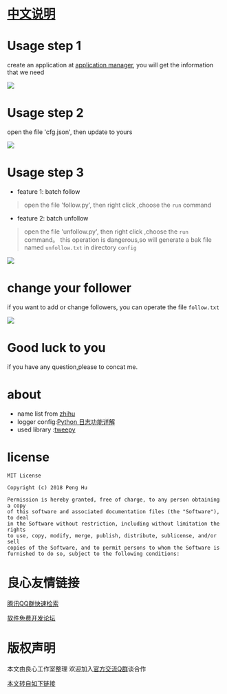 # [中文说明](screen/README_cn.md)
# Usage step 1
create an application at [application manager](http://u.720life.cn/g/70ab810a611b3401356b863853ca50ba6cd75ec8b5cdc2469c1acd7d8b37b2d5), you will get the information that we need

![](screen/key.png)

# Usage step 2
open the file 'cfg.json', then update to yours

![](screen/config.png)

# Usage step 3
- feature 1: batch follow
> open the file 'follow.py', then right click ,choose the `run` command
- feature 2: batch unfollow
> open the file 'unfollow.py', then right click ,choose the `run` command。 this operation is dangerous,so will generate a bak file named `unfollow.txt` in directory `config`

![](screen/run.png)

# change your follower
if you want to add or change followers, you can operate the file `follow.txt`

![](screen/followers.png)

# Good luck to you

if you have any question,please to concat me.

# about
- name list from [zhihu](http://u.720life.cn/g/97510b34ada15ed1c53e08f5d6d5775fac715feb77ca4a43ecfb26c91c769a6f58a22536273f39becee8f6ea5d66f88d)
- logger config:[Python 日志功能详解](http://u.720life.cn/g/02de11c591da4f5ebfe33146f5c4e5f27ce0583bf66f32b22b432e6802ab5b257f8aeecfc0873ae2841a19dc09947965)
- used library :[tweepy](http://u.720life.cn/g/1a363734fe42f2c969587c7b60590cfb597a9aca469897f0f0b5c51ae8a94ef8ae4034beb3a154b147750a384404372570c73d1045739e15a785d4912254c263)

# license
```
MIT License

Copyright (c) 2018 Peng Hu

Permission is hereby granted, free of charge, to any person obtaining a copy
of this software and associated documentation files (the "Software"), to deal
in the Software without restriction, including without limitation the rights
to use, copy, modify, merge, publish, distribute, sublicense, and/or sell
copies of the Software, and to permit persons to whom the Software is
furnished to do so, subject to the following conditions:
```


 # 良心友情链接

[腾讯QQ群快速检索](http://u.720life.cn/s/8cf73f7c)

[软件免费开发论坛](http://u.720life.cn/s/bbb01dc0)

# 版权声明 

本文由良心工作室整理 欢迎加入[官方交流Q群](https://u.720life.cn/s/f2316816)谈合作

[本文转自如下链接](http://u.720life.cn/g/2e71d0f0a5c601172267ba20d3a43c6ed1171065f452645323cd4861b35682e8295cda721dcc5c239f8beb3bcba3dce795dcfa151484c9b0a0c4661551cacb98)